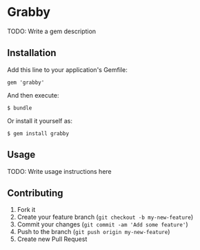 # Grabby

TODO: Write a gem description

## Installation

Add this line to your application's Gemfile:

    gem 'grabby'

And then execute:

    $ bundle

Or install it yourself as:

    $ gem install grabby

## Usage

TODO: Write usage instructions here

## Contributing

1. Fork it
2. Create your feature branch (`git checkout -b my-new-feature`)
3. Commit your changes (`git commit -am 'Add some feature'`)
4. Push to the branch (`git push origin my-new-feature`)
5. Create new Pull Request

